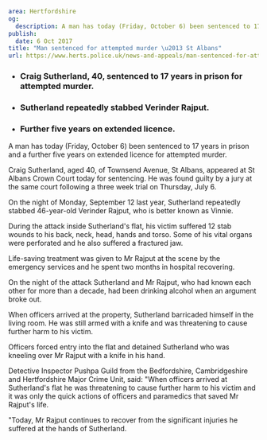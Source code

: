 ```yaml
area: Hertfordshire
og:
  description: A man has today (Friday, October 6) been sentenced to 17 years in prison and a further five years on extended licence for attempted murder.
publish:
  date: 6 Oct 2017
title: "Man sentenced for attempted murder \u2013 St Albans"
url: https://www.herts.police.uk/news-and-appeals/man-sentenced-for-attempted-murder-st-albans
```

* ### Craig Sutherland, 40, sentenced to 17 years in prison for attempted murder.

 * ### Sutherland repeatedly stabbed Verinder Rajput.

 * ### Further five years on extended licence.

A man has today (Friday, October 6) been sentenced to 17 years in prison and a further five years on extended licence for attempted murder.

Craig Sutherland, aged 40, of Townsend Avenue, St Albans, appeared at St Albans Crown Court today for sentencing. He was found guilty by a jury at the same court following a three week trial on Thursday, July 6.

On the night of Monday, September 12 last year, Sutherland repeatedly stabbed 46-year-old Verinder Rajput, who is better known as Vinnie.

During the attack inside Sutherland's flat, his victim suffered 12 stab wounds to his back, neck, head, hands and torso. Some of his vital organs were perforated and he also suffered a fractured jaw.

Life-saving treatment was given to Mr Rajput at the scene by the emergency services and he spent two months in hospital recovering.

On the night of the attack Sutherland and Mr Rajput, who had known each other for more than a decade, had been drinking alcohol when an argument broke out.

When officers arrived at the property, Sutherland barricaded himself in the living room. He was still armed with a knife and was threatening to cause further harm to his victim.

Officers forced entry into the flat and detained Sutherland who was kneeling over Mr Rajput with a knife in his hand.

Detective Inspector Pushpa Guild from the Bedfordshire, Cambridgeshire and Hertfordshire Major Crime Unit, said: "When officers arrived at Sutherland's flat he was threatening to cause further harm to his victim and it was only the quick actions of officers and paramedics that saved Mr Rajput's life.

"Today, Mr Rajput continues to recover from the significant injuries he suffered at the hands of Sutherland.
